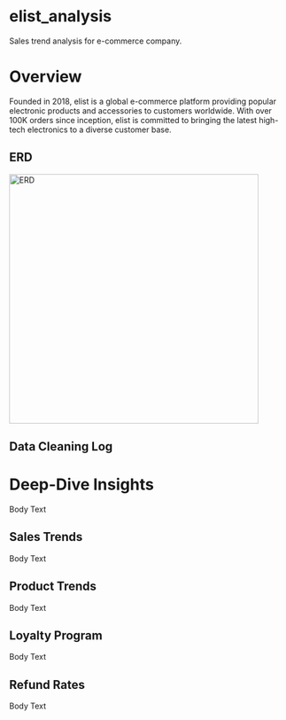 # elist_analysis
Sales trend analysis for e-commerce company.

# Overview
Founded in 2018, elist is a global e-commerce platform providing popular electronic products and accessories to customers worldwide. With over 100K orders since inception, elist is committed to bringing the latest high-tech electronics to a diverse customer base.

## ERD
<img width="450" alt="ERD" src="https://github.com/user-attachments/assets/5add595f-9347-4568-9dd6-7f7e6e8297c3">


## Data Cleaning Log

# Deep-Dive Insights
Body Text 

## Sales Trends 
Body Text 

## Product Trends
Body Text 

## Loyalty Program
Body Text 

## Refund Rates
Body Text 
